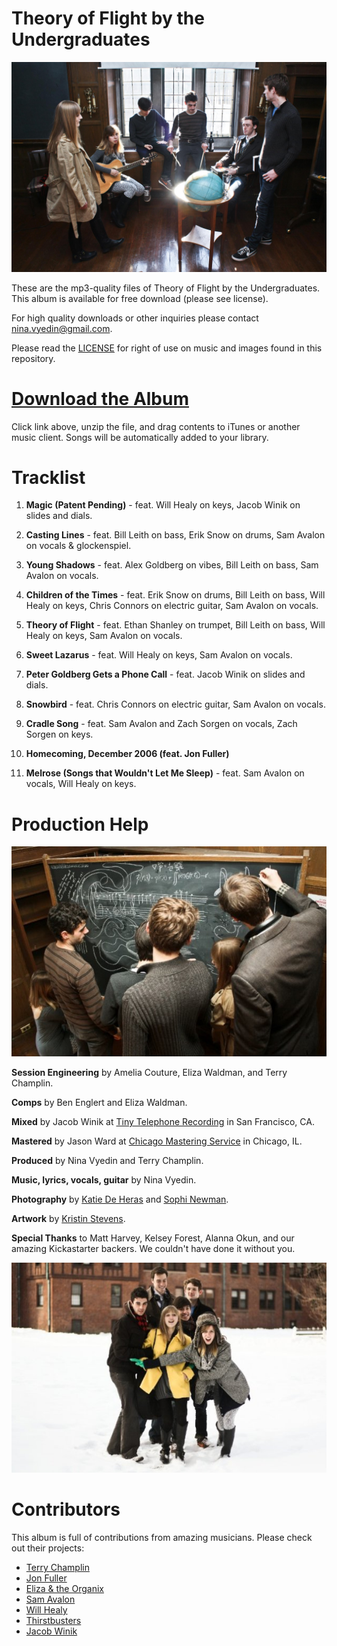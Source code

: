 Theory of Flight by the Undergraduates
=======================================

![](https://raw.githubusercontent.com/kallisto/theoryofflight/master/Photos/1.jpg)

These are the mp3-quality files of Theory of Flight by the Undergraduates. This album is available for free download (please see license).

For high quality downloads or other inquiries please contact nina.vyedin@gmail.com.

Please read the [LICENSE](https://github.com/kallisto/theoryofflight/blob/master/LICENSE.md) for right of use on music and images found in this repository.

[Download the Album](https://github.com/kallisto/theoryofflight/archive/master.zip)
===================================================================================

Click link above, unzip the file, and drag contents to iTunes or another music client. Songs will be automatically added to your library.

Tracklist
=========

1. **Magic (Patent Pending)** - feat. Will Healy on keys, Jacob Winik on slides and dials.

2. **Casting Lines** - feat. Bill Leith on bass, Erik Snow on drums, Sam Avalon on vocals & glockenspiel.

3. **Young Shadows** - feat. Alex Goldberg on vibes, Bill Leith on bass, Sam Avalon on vocals.

4. **Children of the Times** - feat. Erik Snow on drums, Bill Leith on bass, Will Healy on keys, Chris Connors on electric guitar, Sam Avalon on vocals.

5. **Theory of Flight** - feat. Ethan Shanley on trumpet, Bill Leith on bass, Will Healy on keys, Sam Avalon on vocals.

6. **Sweet Lazarus** - feat. Will Healy on keys, Sam Avalon on vocals.

7. **Peter Goldberg Gets a Phone Call** - feat. Jacob Winik on slides and dials.

8. **Snowbird** - feat. Chris Connors on electric guitar, Sam Avalon on vocals.

9. **Cradle Song** - feat. Sam Avalon and Zach Sorgen on vocals, Zach Sorgen on keys.

10. **Homecoming, December 2006 (feat. Jon Fuller)**

11. **Melrose (Songs that Wouldn't Let Me Sleep)** - feat. Sam Avalon on vocals, Will Healy on keys.


Production Help
================

![](https://raw.githubusercontent.com/kallisto/theoryofflight/master/Photos/8.jpg)

**Session Engineering** by Amelia Couture, Eliza Waldman, and Terry Champlin.

**Comps** by Ben Englert and Eliza Waldman.

**Mixed** by Jacob Winik at [Tiny Telephone Recording](http://www.tinytelephone.com/) in San Francisco, CA.

**Mastered** by Jason Ward at [Chicago Mastering Service](http://www.chicagomasteringservice.com/) in Chicago, IL.

**Produced** by Nina Vyedin and Terry Champlin.

**Music, lyrics, vocals, guitar** by Nina Vyedin.

**Photography** by [Katie De Heras](http://www.katiedeheras.com/) and [Sophi Newman](http://sophinewman.com/).

**Artwork** by [Kristin Stevens](http://www.pinterest.com/aifaustus/my-artwork/).

**Special Thanks** to Matt Harvey, Kelsey Forest, Alanna Okun, and our amazing Kickastarter backers. We couldn't have done it without you.

![](https://raw.githubusercontent.com/kallisto/theoryofflight/master/Photos/23.jpg)

Contributors
=============

This album is full of contributions from amazing musicians. Please check out their projects:

* [Terry Champlin](http://www.terrychamplin.com/)
* [Jon Fuller](http://www.jonfullermusic.com/)
* [Eliza & the Organix](http://elizaandtheorganix.bandcamp.com/album/the-organix-experience)
* [Sam Avalon](http://samavalon.com/)
* [Will Healy](http://williamhealymusic.com/)
* [Thirstbusters](http://thirstbusters.net/)
* [Jacob Winik](http://www.jacobwinik.com/)
